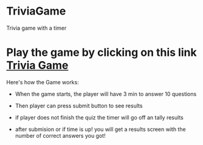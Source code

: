 # TriviaGame
Trivia game with a timer


# Play the game by clicking on this link [Trivia Game](https://github.com/vdelacue/TriviaGame) #

 Here's how the Game works:

   * When the game starts, the player will have 3 min to answer 10 questions

   * Then player can press submit button to see results

   * if player does not finish the quiz the timer will go off an tally results

   * after submision or if time is up! you will get a results screen with the number of correct answers you got!
